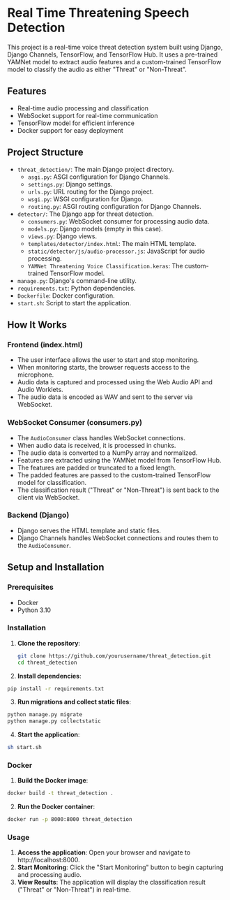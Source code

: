 # Real Time Threatening Speech Detection

This project is a real-time voice threat detection system built using Django, Django Channels, TensorFlow, and TensorFlow Hub. It uses a pre-trained YAMNet model to extract audio features and a custom-trained TensorFlow model to classify the audio as either "Threat" or "Non-Threat".

## Features

- Real-time audio processing and classification
- WebSocket support for real-time communication
- TensorFlow model for efficient inference
- Docker support for easy deployment

## Project Structure

- `threat_detection/`: The main Django project directory.
  - `asgi.py`: ASGI configuration for Django Channels.
  - `settings.py`: Django settings.
  - `urls.py`: URL routing for the Django project.
  - `wsgi.py`: WSGI configuration for Django.
  - `routing.py`: ASGI routing configuration for Django Channels.
- `detector/`: The Django app for threat detection.
  - `consumers.py`: WebSocket consumer for processing audio data.
  - `models.py`: Django models (empty in this case).
  - `views.py`: Django views.
  - `templates/detector/index.html`: The main HTML template.
  - `static/detector/js/audio-processor.js`: JavaScript for audio processing.
  - `YAMNet Threatening Voice Classification.keras`: The custom-trained TensorFlow model.
- `manage.py`: Django's command-line utility.
- `requirements.txt`: Python dependencies.
- `Dockerfile`: Docker configuration.
- `start.sh`: Script to start the application.

## How It Works

### Frontend (index.html)

- The user interface allows the user to start and stop monitoring.
- When monitoring starts, the browser requests access to the microphone.
- Audio data is captured and processed using the Web Audio API and Audio Worklets.
- The audio data is encoded as WAV and sent to the server via WebSocket.

### WebSocket Consumer (consumers.py)

- The `AudioConsumer` class handles WebSocket connections.
- When audio data is received, it is processed in chunks.
- The audio data is converted to a NumPy array and normalized.
- Features are extracted using the YAMNet model from TensorFlow Hub.
- The features are padded or truncated to a fixed length.
- The padded features are passed to the custom-trained TensorFlow model for classification.
- The classification result ("Threat" or "Non-Threat") is sent back to the client via WebSocket.

### Backend (Django)

- Django serves the HTML template and static files.
- Django Channels handles WebSocket connections and routes them to the `AudioConsumer`.

## Setup and Installation

### Prerequisites

- Docker
- Python 3.10

### Installation

1. **Clone the repository**:

   ```bash
   git clone https://github.com/yourusername/threat_detection.git
   cd threat_detection
   ```
2. **Install dependencies**:

  ```bash
  pip install -r requirements.txt
  ```
3. **Run migrations and collect static files**:

  ```bash
  python manage.py migrate
  python manage.py collectstatic
  ```
4. **Start the application**:

  ```bash
  sh start.sh
  ```
### Docker
1. **Build the Docker image**:

  ```bash
  docker build -t threat_detection .
  ```
2. **Run the Docker container**:

  ```bash
  docker run -p 8000:8000 threat_detection
  ```
### Usage
1. **Access the application**: Open your browser and navigate to http://localhost:8000.
2. **Start Monitoring**: Click the "Start Monitoring" button to begin capturing and processing audio.
3. **View Results**: The application will display the classification result ("Threat" or "Non-Threat") in real-time.
  
